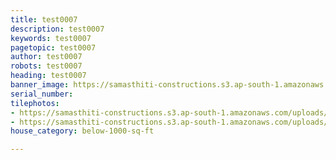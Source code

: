 ```yaml
---
title: test0007
description: test0007
keywords: test0007
pagetopic: test0007
author: test0007
robots: test0007
heading: test0007
banner_image: https://samasthiti-constructions.s3.ap-south-1.amazonaws.com/uploads/R-10-min.jpg
serial_number: 
tilephotos:
- https://samasthiti-constructions.s3.ap-south-1.amazonaws.com/uploads/R-10-min.jpg
- https://samasthiti-constructions.s3.ap-south-1.amazonaws.com/uploads/5038590.png
house_category: below-1000-sq-ft

---
```

